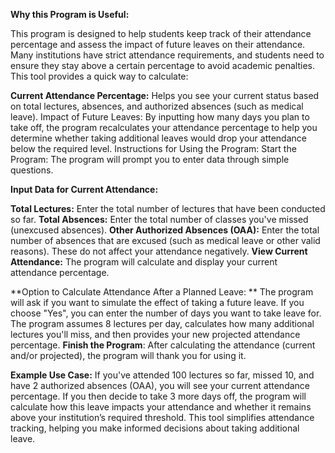 ****Why this Program is Useful:****

This program is designed to help students keep track of their attendance percentage and assess the impact of future leaves on their attendance. Many institutions have strict attendance requirements, and students need to ensure they stay above a certain percentage to avoid academic penalties. This tool provides a quick way to calculate:

**Current Attendance Percentage:** Helps you see your current status based on total lectures, absences, and authorized absences (such as medical leave).
Impact of Future Leaves: By inputting how many days you plan to take off, the program recalculates your attendance percentage to help you determine whether taking additional leaves would drop your attendance below the required level.
Instructions for Using the Program:
Start the Program: The program will prompt you to enter data through simple questions.

**Input Data for Current Attendance:**

**Total Lectures:** Enter the total number of lectures that have been conducted so far.
**Total Absences:** Enter the total number of classes you've missed (unexcused absences).
**Other Authorized Absences (OAA):** Enter the total number of absences that are excused (such as medical leave or other valid reasons). These do not affect your attendance negatively.
**View Current Attendance:** The program will calculate and display your current attendance percentage.

**Option to Calculate Attendance After a Planned Leave:
**
The program will ask if you want to simulate the effect of taking a future leave. If you choose "Yes", you can enter the number of days you want to take leave for.
The program assumes 8 lectures per day, calculates how many additional lectures you'll miss, and then provides your new projected attendance percentage.
**Finish the Program**: After calculating the attendance (current and/or projected), the program will thank you for using it.

**Example Use Case:**
If you've attended 100 lectures so far, missed 10, and have 2 authorized absences (OAA), you will see your current attendance percentage.
If you then decide to take 3 more days off, the program will calculate how this leave impacts your attendance and whether it remains above your institution’s required threshold.
This tool simplifies attendance tracking, helping you make informed decisions about taking additional leave.
